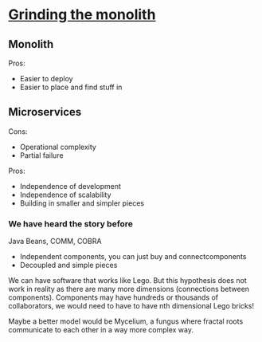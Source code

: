 # [Grinding the monolith](https://www.youtube.com/watch?v=xxW_c_8AHiE)

## Monolith

Pros:
* Easier to deploy
* Easier to place and find stuff in

## Microservices

Cons:
* Operational complexity
* Partial failure

Pros:
* Independence of development
* Independence of scalability
* Building in smaller and simpler pieces

### We have heard the story before

Java Beans, COMM, COBRA
* Independent components, you can just buy and connectcomponents
* Decoupled and simple pieces

We can have software that works like Lego. But this hypothesis does not work in reality as there are many more dimensions (connections between components). Components may have hundreds or thousands of collaborators, we would need to have to have nth dimensional Lego bricks!

Maybe a better model would be Mycelium, a fungus where fractal roots communicate to each other in a way more complex way.
